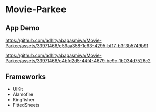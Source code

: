 # Movie-Parkee

## App Demo
https://github.com/adhityabagasmiwa/Movie-Parkee/assets/33971466/e59aa358-1e63-4295-bf17-b3f3b5749b91

https://github.com/adhityabagasmiwa/Movie-Parkee/assets/33971466/c4bfd2d5-44f4-4679-be9c-1b034d7526c2



## Frameworks

- UIKit
- Alamofire
- Kingfisher
- FittedSheets






